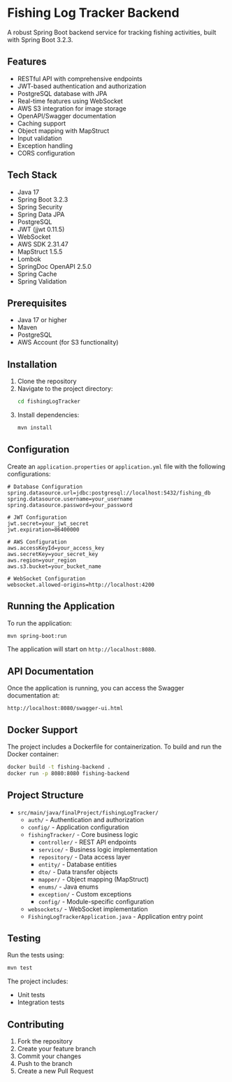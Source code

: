 # Fishing Log Tracker Backend

A robust Spring Boot backend service for tracking fishing activities, built with Spring Boot 3.2.3.

## Features

- RESTful API with comprehensive endpoints
- JWT-based authentication and authorization
- PostgreSQL database with JPA
- Real-time features using WebSocket
- AWS S3 integration for image storage
- OpenAPI/Swagger documentation
- Caching support
- Object mapping with MapStruct
- Input validation
- Exception handling
- CORS configuration

## Tech Stack

- Java 17
- Spring Boot 3.2.3
- Spring Security
- Spring Data JPA
- PostgreSQL
- JWT (jjwt 0.11.5)
- WebSocket
- AWS SDK 2.31.47
- MapStruct 1.5.5
- Lombok
- SpringDoc OpenAPI 2.5.0
- Spring Cache
- Spring Validation

## Prerequisites

- Java 17 or higher
- Maven
- PostgreSQL
- AWS Account (for S3 functionality)

## Installation

1. Clone the repository
2. Navigate to the project directory:
   ```bash
   cd fishingLogTracker
   ```
3. Install dependencies:
   ```bash
   mvn install
   ```

## Configuration

Create an `application.properties` or `application.yml` file with the following configurations:

```properties
# Database Configuration
spring.datasource.url=jdbc:postgresql://localhost:5432/fishing_db
spring.datasource.username=your_username
spring.datasource.password=your_password

# JWT Configuration
jwt.secret=your_jwt_secret
jwt.expiration=86400000

# AWS Configuration
aws.accessKeyId=your_access_key
aws.secretKey=your_secret_key
aws.region=your_region
aws.s3.bucket=your_bucket_name

# WebSocket Configuration
websocket.allowed-origins=http://localhost:4200
```

## Running the Application

To run the application:

```bash
mvn spring-boot:run
```

The application will start on `http://localhost:8080`.

## API Documentation

Once the application is running, you can access the Swagger documentation at:

```
http://localhost:8080/swagger-ui.html
```

## Docker Support

The project includes a Dockerfile for containerization. To build and run the Docker container:

```bash
docker build -t fishing-backend .
docker run -p 8080:8080 fishing-backend
```

## Project Structure

- `src/main/java/finalProject/fishingLogTracker/`
  - `auth/` - Authentication and authorization
  - `config/` - Application configuration
  - `fishingTracker/` - Core business logic
    - `controller/` - REST API endpoints
    - `service/` - Business logic implementation
    - `repository/` - Data access layer
    - `entity/` - Database entities
    - `dto/` - Data transfer objects
    - `mapper/` - Object mapping (MapStruct)
    - `enums/` - Java enums
    - `exception/` - Custom exceptions
    - `config/` - Module-specific configuration
  - `websockets/` - WebSocket implementation
  - `FishingLogTrackerApplication.java` - Application entry point

## Testing

Run the tests using:

```bash
mvn test
```

The project includes:

- Unit tests
- Integration tests

## Contributing

1. Fork the repository
2. Create your feature branch
3. Commit your changes
4. Push to the branch
5. Create a new Pull Request
